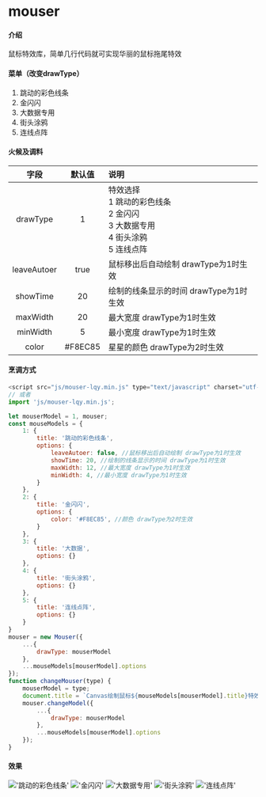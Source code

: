 # mouser

#### 介绍
鼠标特效库，简单几行代码就可实现华丽的鼠标拖尾特效

#### 菜单（改变drawType）
1. 跳动的彩色线条
2. 金闪闪
3. 大数据专用
4. 街头涂鸦
5. 连线点阵

#### 火候及调料
| 字段 | 默认值 | 说明 |
|:---:|:---:|:---|
| drawType | 1 | 特效选择<br>1 跳动的彩色线条<br>2 金闪闪<br>3 大数据专用<br>4 街头涂鸦<br>5 连线点阵 |
| leaveAutoer | true | 鼠标移出后自动绘制 drawType为1时生效 |
| showTime | 20 | 绘制的线条显示的时间 drawType为1时生效 |
| maxWidth | 20 | 最大宽度 drawType为1时生效 |
| minWidth | 5 | 最小宽度 drawType为1时生效 |
| color | #F8EC85 | 星星的颜色 drawType为2时生效 |

#### 烹调方式
```js
<script src="js/mouser-lqy.min.js" type="text/javascript" charset="utf-8"></script>
// 或者
import 'js/mouser-lqy.min.js';

let mouserModel = 1, mouser;
const mouseModels = {
    1: {
        title: '跳动的彩色线条',
        options: {
            leaveAutoer: false, //鼠标移出后自动绘制 drawType为1时生效
            showTime: 20, //绘制的线条显示的时间 drawType为1时生效
            maxWidth: 12, //最大宽度 drawType为1时生效
            minWidth: 4, //最小宽度 drawType为1时生效
        }
    },
    2: {
        title: '金闪闪',
        options: {
            color: '#F8EC85', //颜色 drawType为2时生效
        }
    },
    3: {
        title: '大数据',
        options: {}
    },
    4: {
        title: '街头涂鸦',
        options: {}
    },
    5: {
        title: '连线点阵',
        options: {}
    }
}
mouser = new Mouser({
    ...{
        drawType: mouserModel
    },
    ...mouseModels[mouserModel].options
});
function changeMouser(type) {
    mouserModel = type;
    document.title = `Canvas绘制鼠标${mouseModels[mouserModel].title}特效`;
    mouser.changeModel({
        ...{
            drawType: mouserModel
        },
        ...mouseModels[mouserModel].options
    });
}
```

#### 效果
!['跳动的彩色线条'](https://www.weblqy.top/work/mdStatic/mouser/1.jpg '跳动的彩色线条')
!['金闪闪'](https://www.weblqy.top/work/mdStatic/mouser/2.jpg '金闪闪')
!['大数据专用'](https://www.weblqy.top/work/mdStatic/mouser/3.jpg '大数据专用')
!['街头涂鸦'](https://www.weblqy.top/work/mdStatic/mouser/4.jpg '街头涂鸦')
!['连线点阵'](https://www.weblqy.top/work/mdStatic/mouser/5.jpg '连线点阵')
